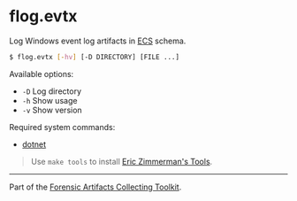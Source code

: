 # flog.evtx
Log Windows event log artifacts in [ECS](https://www.elastic.co/guide/en/ecs/current/index.html) schema.

```sh
$ flog.evtx [-hv] [-D DIRECTORY] [FILE ...]
```

Available options:

- `-D` Log directory
- `-h` Show usage
- `-v` Show version

Required system commands:

- [dotnet](https://dotnet.microsoft.com/en-us/download/dotnet/6.0)

> Use `make tools` to install [Eric Zimmerman's Tools](https://ericzimmerman.github.io/#!index.md).

---
Part of the [Forensic Artifacts Collecting Toolkit](../README.md).
